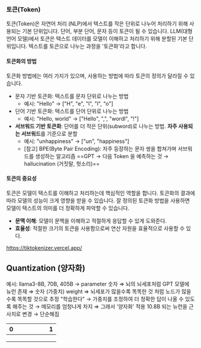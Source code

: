 ### 토큰(Token)
토큰(Token)은 자연어 처리 (NLP)에서 텍스트를 작은 단위로 나누어 처리하기 위해 사용되는 기본 단위입니다. 단어, 부분 단어, 문자 등이 토큰이 될 수 있습니다.
	LLM(대형 언어 모델)에서 토큰은 텍스트 데이터를 모델이 이해하고 처리하기 위해 분할된 기본 단위입니다. 텍스트를 토큰으로 나누는 과정을 '토큰화'라고 합니다.
#### 토큰화의 방법
토큰화 방법에는 여러 가지가 있으며, 사용하는 방법에 따라 토큰의 정의가 달라질 수 있습니다.
- 문자 기반 토큰화: 텍스트를 문자 단위로 나누는 방법
	- 예시: "Hello" → ["H", "e", "l", "l", "o"]
- 단어 기반 토큰화: 텍스트를 단어 단위로 나누는 방법
	- 예시: "Hello, world" → ["Hello", ",", "wordl", "!"]
- **서브워드 기반 토큰화**: 단어를 더 작은 단위(subword)로 나누는 방법. **자주 사용되는 서브워드**를 기준으로 분할
	- 예시: "unhappiness" → ["un", "happiness"]
	- [참고] BPE(Byte Pair Encoding): 자주 등장하는 문자 쌍을 합쳐가며 서브워드를 생성하는 알고리즘 
	==GPT → 다음 Token 을 예측하는 것 → hallucination (거짓말, 헛소리)==

#### 토큰의 중요성
토큰은 모델이 텍스트를 이해하고 처리하는데 핵심적인 역할을 합니다. 토큰화의 결과에 따라 모델의 성능이 크게 영향을 받을 수 있습니다. 잘 정의된 토큰화 방법을 사용하면 모델이 텍스트의 의미를 더 정확하게 파악할 수 있습니다.
- **문맥 이해**: 모델이 문맥을 이해하고 적절하게 응답할 수 있게 도와준다.
- **효율성**: 적절한 크기의 토큰을 사용함으로써 연산 자원을 효율적으로 사용할 수 있다.

https://tiktokenizer.vercel.app/



## Quantization (양자화)
예시: llama3-8B, 70B, 405B 
	→ parameter 숫자 
		⇒ 뇌의 뇌세포처럼 GPT 모델에 뉴런 존재 
		⇒ 숫자 (가중치) weight 
		⇒ 뇌세포가 많을수록 똑똑한 것 처럼 노드가 많을수록 똑똑할 것으로 추정 
		"학습한다" → 가중치를 조정하여 더 정확한 답이 나올 수 있도록 해주는 것 
		→ 메모리를 엄청나게 차지
	⇒ 그래서 '양자화' 적용
	10.8B 되는 뉴런을 근사치로 변경 → 단순해짐 
	
| 0   |     |     |     |     |     | 1   |
| --- | --- | --- | --- | --- | --- | --- |
|     |     |     |     |     |     |     |
|     |     |     |     |     |     |     |
|     |     |     |     |     |     |     |
